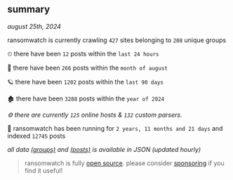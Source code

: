 
## summary
_august 25th, 2024_

ransomwatch is currently crawling `427` sites belonging to `208` unique groups

⏲ there have been `12` posts within the `last 24 hours`

🦈 there have been `266` posts within the `month of august`

🪐 there have been `1202` posts within the `last 90 days`

🏚 there have been `3288` posts within the `year of 2024`

_⚙️ there are currently `125` online hosts & `132` custom parsers._

🦕 ransomwatch has been running for `2 years, 11 months and 21 days` and indexed `12745` posts

_all data  [(groups)](http://ransomwhat.telemetry.ltd/groups) and [(posts)](http://ransomwhat.telemetry.ltd/posts) is available in JSON (updated hourly)_

> ransomwatch is fully [open source](https://github.com/joshhighet/ransomwatch#ransomwatch--). please consider [sponsoring](https://github.com/sponsors/joshhighet) if you find it useful!
